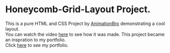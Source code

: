 # Honeycomb-Grid-Layout Project.
This is a pure HTML and CSS Project by [AnimationBro](https://github.com/animationbro) demonstrating a cool layout.  
You can watch the video [here](https://www.youtube.com/watch?v=FAHbGHVwH_E&) to see how it was made. This project became an inspration to my portfolio.  
Click [here]() to see my portfolio.
